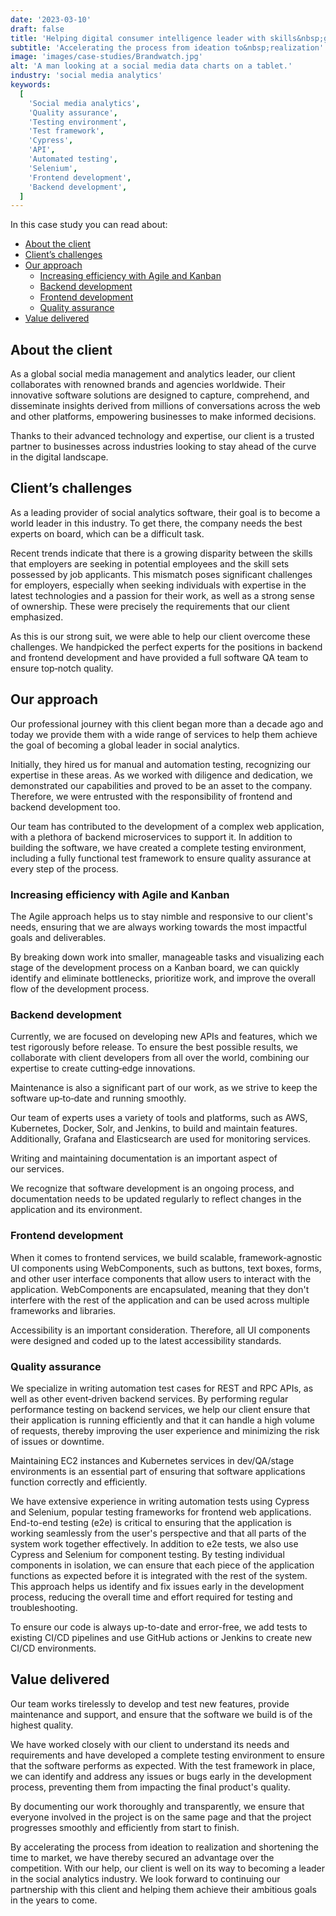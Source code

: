 ```yaml
---
date: '2023-03-10'
draft: false
title: 'Helping digital consumer intelligence leader with skills&nbsp;gap'
subtitle: 'Accelerating the process from ideation to&nbsp;realization'
image: 'images/case-studies/Brandwatch.jpg'
alt: 'A man looking at a social media data charts on a tablet.'
industry: 'social media analytics'
keywords:
  [
    'Social media analytics',
    'Quality assurance',
    'Testing environment',
    'Test framework',
    'Cypress',
    'API',
    'Automated testing',
    'Selenium',
    'Frontend development',
    'Backend development',
  ]
---
```


In this case study you can read about:

* [About the client](#about-the-client)
* [Client’s challenges](#clients-challenges)
* [Our approach](#our-approach)
  * [Increasing efficiency with Agile and Kanban](#increasing-efficiency-with-agile-and-kanban)
  * [Backend development](#backend-development)
  * [Frontend development](#frontend-development)
  * [Quality assurance](#quality-assurance)
* [Value delivered](#value-delivered)

## About the client

As a global social media management and analytics leader, our client collaborates with renowned brands and agencies worldwide. Their innovative software solutions are designed to capture, comprehend, and disseminate insights derived from millions of conversations across the web and other platforms, empowering businesses to make informed decisions.

Thanks to their advanced technology and expertise, our client is a trusted partner to businesses across industries looking to stay ahead of the curve in the digital landscape.

## Client’s challenges

As a leading provider of social analytics software, their goal is to become a world leader in this industry. To get there, the company needs the best experts on board, which can be a difficult&nbsp;task.

Recent trends indicate that there is a growing disparity between the skills that employers are seeking in potential employees and the skill sets possessed by job applicants. This mismatch poses significant challenges for employers, especially when seeking individuals with expertise in the latest technologies and a passion for their work, as well as a strong sense of ownership. These were precisely the requirements that our client emphasized.

As this is our strong suit, we were able to help our client overcome these challenges. We handpicked the perfect experts for the positions in backend and frontend development and have provided a full software QA team to ensure top&#8209;notch&nbsp;quality.

## Our approach

Our professional journey with this client began more than a decade ago and today we provide them with a wide range of services to help them achieve the goal of becoming a global leader in social analytics.

Initially, they hired us for manual and automation testing, recognizing our expertise in these areas. As we worked with diligence and dedication, we demonstrated our capabilities and proved to be an asset to the company. Therefore, we were entrusted with the responsibility of frontend and backend development&nbsp;too.

Our team has contributed to the development of a complex web application, with a plethora of backend microservices to support it. In addition to building the software, we have created a complete testing environment, including a fully functional test framework to ensure quality assurance at every step of the&nbsp;process.

### Increasing efficiency with Agile and Kanban

The Agile approach helps us to stay nimble and responsive to our client's needs, ensuring that we are always working towards the most impactful goals and deliverables.

By breaking down work into smaller, manageable tasks and visualizing each stage of the development process on a Kanban board, we can quickly identify and eliminate bottlenecks, prioritize work, and improve the overall flow of the development&nbsp;process.

### Backend development

Currently, we are focused on developing new APIs and features, which we test rigorously before release. To ensure the best possible results, we collaborate with client developers from all over the world, combining our expertise to create cutting&#8209;edge innovations.

Maintenance is also a significant part of our work, as we strive to keep the software up&#8209;to&#8209;date and running smoothly.

Our team of experts uses a variety of tools and platforms, such as AWS, Kubernetes, Docker, Solr, and Jenkins, to build and maintain features. Additionally, Grafana and Elasticsearch are used for monitoring services.

Writing and maintaining documentation is an important aspect of our&nbsp;services.

We recognize that software development is an ongoing process, and documentation needs to be updated regularly to reflect changes in the application and its environment.

### Frontend development

When it comes to frontend services, we build scalable, framework&#8209;agnostic UI components using WebComponents, such as buttons, text boxes, forms, and other user interface components that allow users to interact with the application. WebComponents are encapsulated, meaning that they don't interfere with the rest of the application and can be used across multiple frameworks and libraries.

Accessibility is an important consideration. Therefore, all UI components were designed and coded up to the latest accessibility standards.

### Quality assurance

We specialize in writing automation test cases for REST and RPC APIs, as well as other event&#8209;driven backend services. By performing regular performance testing on backend services, we help our client ensure that their application is running efficiently and that it can handle a high volume of requests, thereby improving the user experience and minimizing the risk of issues or downtime.

Maintaining EC2 instances and Kubernetes services in dev/QA/stage environments is an essential part of ensuring that software applications function correctly and efficiently.

We have extensive experience in writing automation tests using Cypress and Selenium, popular testing frameworks for frontend web applications. End-to-end testing (e2e) is critical to ensuring that the application is working seamlessly from the user's perspective and that all parts of the system work together effectively. In addition to e2e tests, we also use Cypress and Selenium for component testing. By testing individual components in isolation, we can ensure that each piece of the application functions as expected before it is integrated with the rest of the system. This approach helps us identify and fix issues early in the development process, reducing the overall time and effort required for testing and troubleshooting.

To ensure our code is always up-to-date and error-free, we add tests to existing CI/CD pipelines and use GitHub actions or Jenkins to create new CI/CD environments.

## Value delivered

Our team works tirelessly to develop and test new features, provide maintenance and support, and ensure that the software we build is of the highest quality.

We have worked closely with our client to understand its needs and requirements and have developed a complete testing environment to ensure that the software performs as expected. With the test framework in place, we can identify and address any issues or bugs early in the development process, preventing them from impacting the final product's quality.

By documenting our work thoroughly and transparently, we ensure that everyone involved in the project is on the same page and that the project progresses smoothly and efficiently from start to finish.

By accelerating the process from ideation to realization and shortening the time to market, we have thereby secured an advantage over the competition. With our help, our client is well on its way to becoming a leader in the social analytics industry.
We look forward to continuing our partnership with this client and helping them achieve their ambitious goals in the years to come.
